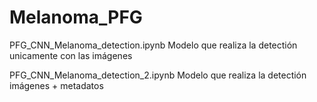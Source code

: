 # Melanoma_PFG

PFG_CNN_Melanoma_detection.ipynb Modelo que realiza la detectión unicamente con las imágenes

PFG_CNN_Melanoma_detection_2.ipynb Modelo que realiza la detectión imágenes + metadatos
